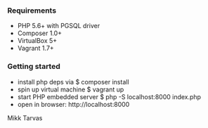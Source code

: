 ### Requirements
* PHP 5.6+ with PGSQL driver
* Composer 1.0+
* VirtualBox 5+
* Vagrant 1.7+

### Getting started
* install php deps via $ composer install
* spin up virtual machine $ vagrant up
* start PHP embedded server $ php -S localhost:8000 index.php
* open in browser: http://localhost:8000

Mikk Tarvas